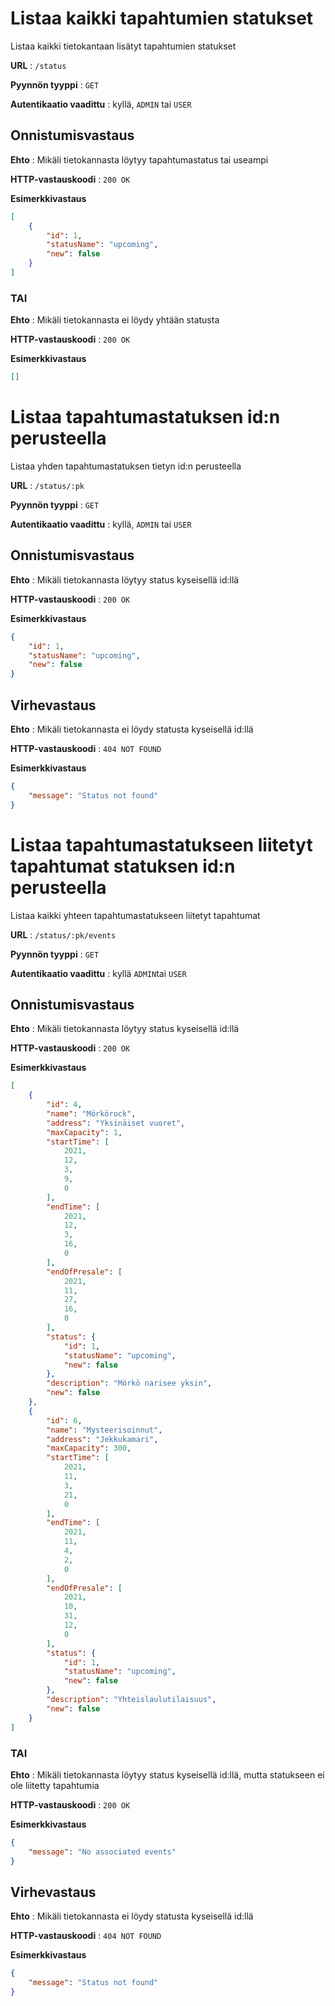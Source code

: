# Listaa kaikki tapahtumien statukset
Listaa kaikki tietokantaan lisätyt tapahtumien statukset

**URL** : `/status`

**Pyynnön tyyppi** : `GET`

**Autentikaatio vaadittu** : kyllä, `ADMIN` tai `USER`

## Onnistumisvastaus

**Ehto** : Mikäli tietokannasta löytyy tapahtumastatus tai useampi

**HTTP-vastauskoodi** : `200 OK`

**Esimerkkivastaus**

```json
[
    {
        "id": 1,
        "statusName": "upcoming",
        "new": false
    }
]
```
### TAI

**Ehto** : Mikäli tietokannasta ei löydy yhtään statusta

**HTTP-vastauskoodi** : `200 OK`

**Esimerkkivastaus**

```json
[]
```

# Listaa tapahtumastatuksen id:n perusteella
Listaa yhden tapahtumastatuksen tietyn id:n perusteella

**URL** : `/status/:pk`

**Pyynnön tyyppi** : `GET`

**Autentikaatio vaadittu** : kyllä, `ADMIN` tai `USER`

## Onnistumisvastaus

**Ehto** : Mikäli tietokannasta löytyy status kyseisellä id:llä

**HTTP-vastauskoodi** : `200 OK`

**Esimerkkivastaus**

```json
{
    "id": 1,
    "statusName": "upcoming",
    "new": false
}
```
## Virhevastaus

**Ehto** : Mikäli tietokannasta ei löydy statusta kyseisellä id:llä

**HTTP-vastauskoodi** : `404 NOT FOUND`

**Esimerkkivastaus**

```json
{
    "message": "Status not found"
}
```

# Listaa tapahtumastatukseen liitetyt tapahtumat statuksen id:n perusteella
Listaa kaikki yhteen tapahtumastatukseen liitetyt tapahtumat

**URL** : `/status/:pk/events`

**Pyynnön tyyppi** : `GET`

**Autentikaatio vaadittu** : kyllä `ADMIN`tai `USER`

## Onnistumisvastaus

**Ehto** : Mikäli tietokannasta löytyy status kyseisellä id:llä

**HTTP-vastauskoodi** : `200 OK`

**Esimerkkivastaus**

```json
[
    {
        "id": 4,
        "name": "Mörkörock",
        "address": "Yksinäiset vuoret",
        "maxCapacity": 1,
        "startTime": [
            2021,
            12,
            3,
            9,
            0
        ],
        "endTime": [
            2021,
            12,
            3,
            16,
            0
        ],
        "endOfPresale": [
            2021,
            11,
            27,
            16,
            0
        ],
        "status": {
            "id": 1,
            "statusName": "upcoming",
            "new": false
        },
        "description": "Mörkö narisee yksin",
        "new": false
    },
    {
        "id": 6,
        "name": "Mysteerisoinnut",
        "address": "Jekkukamari",
        "maxCapacity": 300,
        "startTime": [
            2021,
            11,
            3,
            21,
            0
        ],
        "endTime": [
            2021,
            11,
            4,
            2,
            0
        ],
        "endOfPresale": [
            2021,
            10,
            31,
            12,
            0
        ],
        "status": {
            "id": 1,
            "statusName": "upcoming",
            "new": false
        },
        "description": "Yhteislaulutilaisuus",
        "new": false
    }
]
```

### TAI

**Ehto** : Mikäli tietokannasta löytyy status kyseisellä id:llä, mutta statukseen ei ole liitetty tapahtumia

**HTTP-vastauskoodi** : `200 OK`

**Esimerkkivastaus**

```json
{
    "message": "No associated events"
}
```

## Virhevastaus

**Ehto** : Mikäli tietokannasta ei löydy statusta kyseisellä id:llä

**HTTP-vastauskoodi** : `404 NOT FOUND`

**Esimerkkivastaus**

```json
{
    "message": "Status not found"
}
```